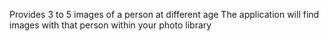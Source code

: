 
Provides 3 to 5 images of a person at different age
The application will find images with that person within your photo library
